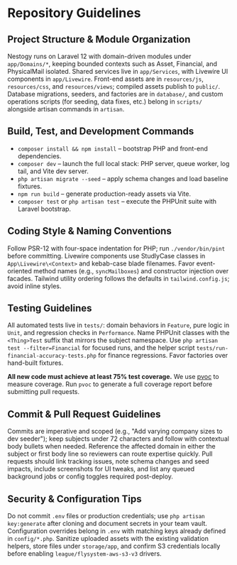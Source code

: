 # Repository Guidelines

## Project Structure & Module Organization
Nestogy runs on Laravel 12 with domain-driven modules under `app/Domains/*`, keeping bounded contexts such as Asset, Financial, and PhysicalMail isolated. Shared services live in `app/Services`, with Livewire UI components in `app/Livewire`. Front-end assets are in `resources/js`, `resources/css`, and `resources/views`; compiled assets publish to `public/`. Database migrations, seeders, and factories are in `database/`, and custom operations scripts (for seeding, data fixes, etc.) belong in `scripts/` alongside artisan commands in `artisan`.

## Build, Test, and Development Commands
- `composer install && npm install` – bootstrap PHP and front-end dependencies.
- `composer dev` – launch the full local stack: PHP server, queue worker, log tail, and Vite dev server.
- `php artisan migrate --seed` – apply schema changes and load baseline fixtures.
- `npm run build` – generate production-ready assets via Vite.
- `composer test` or `php artisan test` – execute the PHPUnit suite with Laravel bootstrap.

## Coding Style & Naming Conventions
Follow PSR-12 with four-space indentation for PHP; run `./vendor/bin/pint` before committing. Livewire components use StudlyCase classes in `App\Livewire\<Context>` and kebab-case blade filenames. Favor event-oriented method names (e.g., `syncMailboxes`) and constructor injection over facades. Tailwind utility ordering follows the defaults in `tailwind.config.js`; avoid inline styles.

## Testing Guidelines
All automated tests live in `tests/`: domain behaviors in `Feature`, pure logic in `Unit`, and regression checks in `Performance`. Name PHPUnit classes with the `<Thing>Test` suffix that mirrors the subject namespace. Use `php artisan test --filter=Financial` for focused runs, and the helper script `tests/run-financial-accuracy-tests.php` for finance regressions. Favor factories over hand-built fixtures.

**All new code must achieve at least 75% test coverage.** We use [pvoc](https://github.com/akazwz/pvoc) to measure coverage. Run `pvoc` to generate a full coverage report before submitting pull requests.

## Commit & Pull Request Guidelines
Commits are imperative and scoped (e.g., "Add varying company sizes to dev seeder"); keep subjects under 72 characters and follow with contextual body bullets when needed. Reference the affected domain in either the subject or first body line so reviewers can route expertise quickly. Pull requests should link tracking issues, note schema changes and seed impacts, include screenshots for UI tweaks, and list any queued background jobs or config toggles required post-deploy.

## Security & Configuration Tips
Do not commit `.env` files or production credentials; use `php artisan key:generate` after cloning and document secrets in your team vault. Configuration overrides belong in `.env` with matching keys already defined in `config/*.php`. Sanitize uploaded assets with the existing validation helpers, store files under `storage/app`, and confirm S3 credentials locally before enabling `league/flysystem-aws-s3-v3` drivers.
